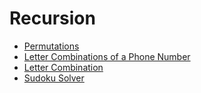 # Recursion
- [Permutations](./Permutations.java)
- [Letter Combinations of a Phone Number](./PhoneNumberLetterCombinations.java)
- [Letter Combination](./LetterCombination.java)
- [Sudoku Solver](./SudokuSolver.java)
